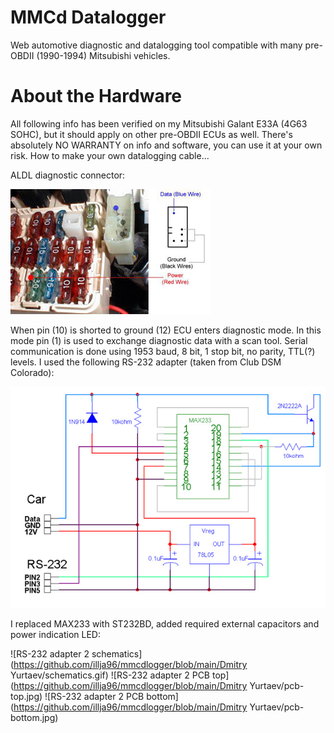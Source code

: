 # MMCd Datalogger
Web automotive diagnostic and datalogging tool compatible with many pre-OBDII (1990-1994) Mitsubishi vehicles.

# About the Hardware
All following info has been verified on my Mitsubishi Galant E33A (4G63 SOHC), but it should apply on other pre-OBDII ECUs as well.
There's absolutely NO WARRANTY on info and software, you can use it at your own risk.
How to make your own datalogging cable...

ALDL diagnostic connector:

![ALDL diagnostic connector](https://github.com/illja96/mmcdlogger/blob/main/diag-conn.jpg)

When pin (10) is shorted to ground (12) ECU enters diagnostic mode.
In this mode pin (1) is used to exchange diagnostic data with a scan tool. Serial communication is done using 1953 baud, 8 bit, 1 stop bit, no parity, TTL(?) levels.
I used the following RS-232 adapter (taken from Club DSM Colorado):

![RS-232 adapter 1 schematics](https://github.com/illja96/mmcdlogger/blob/main/ecu-rs232.jpg)

I replaced MAX233 with ST232BD, added required external capacitors and power indication LED:

![RS-232 adapter 2 schematics](https://github.com/illja96/mmcdlogger/blob/main/Dmitry Yurtaev/schematics.gif)
![RS-232 adapter 2 PCB top](https://github.com/illja96/mmcdlogger/blob/main/Dmitry Yurtaev/pcb-top.jpg)
![RS-232 adapter 2 PCB bottom](https://github.com/illja96/mmcdlogger/blob/main/Dmitry Yurtaev/pcb-bottom.jpg)
